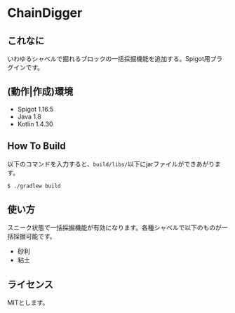 # ChainDigger
## これなに
いわゆるシャベルで掘れるブロックの一括採掘機能を追加する。Spigot用プラグインです。

## (動作|作成)環境
- Spigot 1.16.5
- Java 1.8
- Kotlin 1.4.30

## How To Build
以下のコマンドを入力すると、`build/libs/`以下にjarファイルができあがります。

```bash
$ ./gradlew build
```

## 使い方
スニーク状態で一括採掘機能が有効になります。各種シャベルで以下のものが一括採掘可能です。

- 砂利
- 粘土
  
## ライセンス
MITとします。
